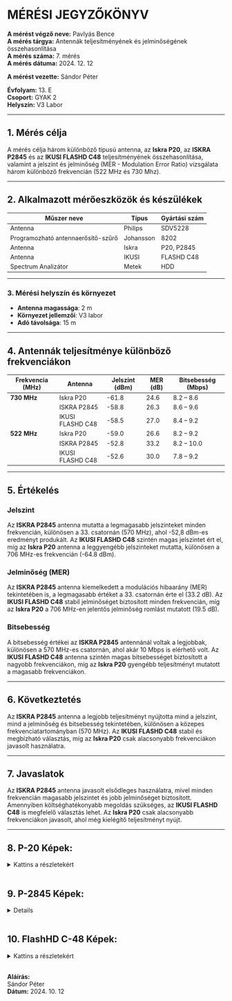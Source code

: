 # MÉRÉSI JEGYZŐKÖNYV

**A mérést végző neve:** Pavlyás Bence  
**A mérés tárgya:** Antennák teljesítményének és jelminőségének összehasonlítása  
**A mérés száma:** 7. mérés  
**A mérés dátuma:** 2024. 12. 12 

**A mérést vezette:** Sándor Péter  

**Évfolyam:** 13. E  
**Csoport:** GYAK 2  
**Helyszín:** V3 Labor  

---

## 1. Mérés célja  
A mérés célja három különböző típusú antenna, az **Iskra P20**, az **ISKRA P2845** és az **IKUSI FLASHD C48** teljesítményének összehasonlítása, valamint a jelszint és jelminőség (MER - Modulation Error Ratio) vizsgálata három különböző frekvencián (522 MHz és 730 Mhz).

---

## 2. Alkalmazott mérőeszközök és készülékek  

| Műszer neve                         | Típus       | Gyártási szám |
| ----------------------------------- | ----------- | ------------- |
| Antenna                             | Philips     |    SDV5228    |
| Programozható antennaerősítő-szűrő  | Johansson   | 8202          |
| Antenna                             | Iskra       | P20, P2845    |
| Antenna                             | IKUSI       | FLASHD C48    |
| Spectrum Analizátor                 | Metek       | HDD           |

---

### 3. **Mérési helyszín és környezet**
- **Antenna magassága**: 2 m
- **Környezet jellemzői**: V3 labor
- **Adó távolsága**: 15 m

---

## 4. Antennák teljesítménye különböző frekvenciákon

| Frekvencia (MHz) | Antenna          | Jelszint (dBm) | MER (dB) | Bitsebesség (Mbps) |
| ---------------- | ---------------- | -------------- | -------- | ------------------ |
| **730 MHz**      | Iskra P20        | -61.8          | 24.6     | 8.2 – 8.6          |
|                  | ISKRA P2845      | -58.8          | 26.3     | 8.6 – 9.6          |
|                  | IKUSI FLASHD C48 | -58.5          | 27.0     | 8.4 – 9.2          |
| **522 MHz**      | Iskra P20        | -59.0          | 26.6     | 8.2 – 9.2          |
|                  | ISKRA P2845      | -52.8          | 33.2     | 8.2 – 10.0         |
|                  | IKUSI FLASHD C48 | -52.6          | 30.0     | 7.8 – 9.2          |


---

## 5. Értékelés

### Jelszint
Az **ISKRA P2845** antenna mutatta a legmagasabb jelszinteket minden frekvencián, különösen a 33. csatornán (570 MHz), ahol -52,8 dBm-es eredményt produkált. Az **IKUSI FLASHD C48** szintén magas jelszintet ért el, míg az **Iskra P20** antenna a leggyengébb jelszinteket mutatta, különösen a 706 MHz-es frekvencián (-64.8 dBm).

### Jelminőség (MER)
Az **ISKRA P2845** antenna kiemelkedett a modulációs hibaarány (MER) tekintetében is, a legmagasabb értéket a 33. csatornán érte el (33.2 dB). Az **IKUSI FLASHD C48** stabil jelminőséget biztosított minden frekvencián, míg az **Iskra P20** a 706 MHz-en jelentős jelminőség romlást mutatott (19.5 dB).

### Bitsebesség
A bitsebesség értékei az **ISKRA P2845** antennánál voltak a legjobbak, különösen a 570 MHz-es csatornán, ahol akár 10 Mbps is elérhető volt. Az **IKUSI FLASHD C48** antenna szintén magas bitsebességet biztosított a nagyobb frekvenciákon, míg az **Iskra P20** gyengébb teljesítményt mutatott a magasabb frekvenciákon.

---

## 6. Következtetés
Az **ISKRA P2845** antenna a legjobb teljesítményt nyújtotta mind a jelszint, mind a jelminőség és bitsebesség tekintetében, különösen a közepes frekvenciatartományban (570 MHz). Az **IKUSI FLASHD C48** stabil és megbízható választás, míg az **Iskra P20** csak alacsonyabb frekvenciákon javasolt használatra.

---

## 7. Javaslatok
Az **ISKRA P2845** antenna javasolt elsődleges használatra, mivel minden frekvencián magasabb jelszintet és jobb jelminőséget biztosított. Amennyiben költséghatékonyabb megoldás szükséges, az **IKUSI FLASHD C48** is megfelelő választás lehet. Az **Iskra P20** csak alacsonyabb frekvenciákon javasolt, ahol még kielégítő teljesítményt nyújt.

---

## 8. P-20 Képek:
<details>
    <summary>Kattins a részletekért</summary>

    **522hz Mért Képek:**
    <img src="https://raw.githubusercontent.com/PavlyasB/Meresijegyzokonyvek/refs/heads/main/7-es%20M%C3%A9r%C3%A9s/K%C3%A9pek/1.jpg"/>
    <br>
    <img src="https://raw.githubusercontent.com/PavlyasB/Meresijegyzokonyvek/refs/heads/main/7-es%20M%C3%A9r%C3%A9s/K%C3%A9pek/2.jpg"/>
    <br>
    <img src="https://raw.githubusercontent.com/PavlyasB/Meresijegyzokonyvek/refs/heads/main/7-es%20M%C3%A9r%C3%A9s/K%C3%A9pek/3.jpg"/>
---

    **730MHz Mért Képek**
    <img src="https://raw.githubusercontent.com/PavlyasB/Meresijegyzokonyvek/refs/heads/main/7-es%20M%C3%A9r%C3%A9s/K%C3%A9pek/4.jpg"/>
    <br>
    <img src="https://raw.githubusercontent.com/PavlyasB/Meresijegyzokonyvek/refs/heads/main/7-es%20M%C3%A9r%C3%A9s/K%C3%A9pek/5.jpg"/>
    <br>
    <img src="https://raw.githubusercontent.com/PavlyasB/Meresijegyzokonyvek/refs/heads/main/7-es%20M%C3%A9r%C3%A9s/K%C3%A9pek/6.jpg"/>
---



</details>

<br>

## 9. P-2845 Képek:
<details>

    <summary>Kattins a részletekért</summary>

    **522hz Mért Képek:**
    <img src="https://raw.githubusercontent.com/PavlyasB/Meresijegyzokonyvek/refs/heads/main/7-es%20M%C3%A9r%C3%A9s/K%C3%A9pek/7.jpg"/>
    <br>
    <img src="https://raw.githubusercontent.com/PavlyasB/Meresijegyzokonyvek/refs/heads/main/7-es%20M%C3%A9r%C3%A9s/K%C3%A9pek/8.jpg"/>
    <br>
    <img src="https://raw.githubusercontent.com/PavlyasB/Meresijegyzokonyvek/refs/heads/main/7-es%20M%C3%A9r%C3%A9s/K%C3%A9pek/9.jpg"/>
---

    **730MHz Mért Képek**
    <img src="https://raw.githubusercontent.com/PavlyasB/Meresijegyzokonyvek/refs/heads/main/7-es%20M%C3%A9r%C3%A9s/K%C3%A9pek/10.jpg"/>
    <br>
    <img src="https://raw.githubusercontent.com/PavlyasB/Meresijegyzokonyvek/refs/heads/main/7-es%20M%C3%A9r%C3%A9s/K%C3%A9pek/11.jpg"/>
    <br>
    <img src="https://raw.githubusercontent.com/PavlyasB/Meresijegyzokonyvek/refs/heads/main/7-es%20M%C3%A9r%C3%A9s/K%C3%A9pek/12.jpg"/>
---

  

</details>

<br>

## 10. FlashHD C-48 Képek:
<details>
    <summary>Kattins a részletekért</summary>

    **522Mhz Mért Képek:**
    <img src="https://raw.githubusercontent.com/PavlyasB/Meresijegyzokonyvek/refs/heads/main/7-es%20M%C3%A9r%C3%A9s/K%C3%A9pek/13.jpg"/>
    <br>
    <img src="https://raw.githubusercontent.com/PavlyasB/Meresijegyzokonyvek/refs/heads/main/7-es%20M%C3%A9r%C3%A9s/K%C3%A9pek/14.jpg"/>
    <br>
    <img src="https://raw.githubusercontent.com/PavlyasB/Meresijegyzokonyvek/refs/heads/main/7-es%20M%C3%A9r%C3%A9s/K%C3%A9pek/15.jpg"/>
---

    **730MHz Mért Képek**
    <img src="https://raw.githubusercontent.com/PavlyasB/Meresijegyzokonyvek/refs/heads/main/7-es%20M%C3%A9r%C3%A9s/K%C3%A9pek/16.jpg"/>
    <br>
    <img src="https://raw.githubusercontent.com/PavlyasB/Meresijegyzokonyvek/refs/heads/main/7-es%20M%C3%A9r%C3%A9s/K%C3%A9pek/17.jpg"/>
    <br>
    <img src="https://raw.githubusercontent.com/PavlyasB/Meresijegyzokonyvek/refs/heads/main/7-es%20M%C3%A9r%C3%A9s/K%C3%A9pek/18.jpg"/>
---


</details>


<br>




**Aláírás:**  
Sándor Péter  
**Dátum:** 2024. 10. 12
